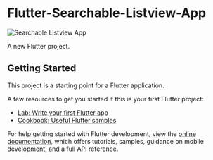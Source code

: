 # Flutter-Searchable-Listview-App 

![Searchable Listview App](https://github.com/nobelleon/Flutter-Searchable-Listview-App/assets/76748114/a9d31d43-13b1-480e-93ab-042626fe2528)

A new Flutter project.  

## Getting Started

This project is a starting point for a Flutter application.

A few resources to get you started if this is your first Flutter project:

- [Lab: Write your first Flutter app](https://docs.flutter.dev/get-started/codelab)
- [Cookbook: Useful Flutter samples](https://docs.flutter.dev/cookbook)

For help getting started with Flutter development, view the
[online documentation](https://docs.flutter.dev/), which offers tutorials,
samples, guidance on mobile development, and a full API reference.
